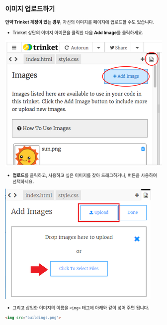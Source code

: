 ## 이미지 업로드하기

**만약 Trinket 계정이 있는 경우**, 자신의 이미지를 페이지에 업로드할 수도 있습니다.

+ Trinket 상단의 이미지 아이콘을 클릭한 다음 **Add Image**를 클릭하세요.

![screenshot](images/story-upload.png)

+ **업로드**를 클릭하고, 사용하고 싶은 이미지를 찾아 드래그하거나, 버튼을 사용하여 선택하세요.

![업로드](images/upload-image.png)

+ 그리고 삽입한 이미지의 이름을 `<img>` 태그에 아래와 같이 넣어 주면 됩니다.

```html
<img src="buildings.png">
```